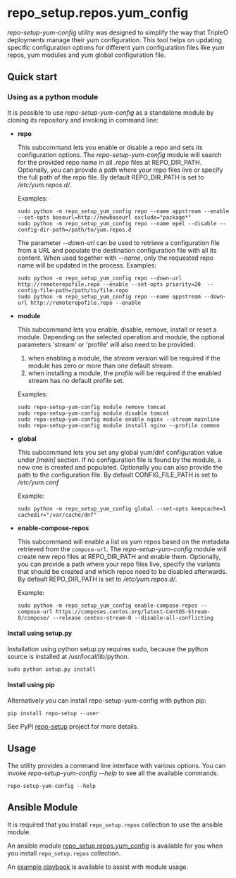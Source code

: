 # repo_setup.repos.yum_config

*repo-setup-yum-config* utility was designed to simplify the way that TripleO
deployments manage their yum configuration. This tool helps on updating
specific configuration options for different yum configuration files like yum
repos, yum modules and yum global configuration file.

## Quick start

### Using as a python module

It is possible to use *repo-setup-yum-config* as a standalone module by cloning
its repository and invoking in command line:
* **repo**

  This subcommand lets you enable or disable a repo and sets its configuration options.
  The *repo-setup-yum-config* module will search for the provided repo name in all *.repo* files at REPO_DIR_PATH.
  Optionally, you can provide a path where your repo files live or specify the full path of the repo file.
  By default REPO_DIR_PATH is set to */etc/yum.repos.d/*.

  Examples:
  ```
  sudo python -m repo_setup_yum_config repo --name appstream --enable --set-opts baseurl=http://newbaseurl exclude="package*"
  sudo python -m repo_setup_yum_config repo --name epel --disable --config-dir-path=/path/to/yum.repos.d
  ```
  The parameter *--down-url* can be used to retrieve a configuration file from a URL and populate the destination
  configuration file with all its content. When used together with *--name*, only the requested repo name will be
  updated in the process.
    Examples:
  ```
  sudo python -m repo_setup_yum_config repo --down-url http://remoterepofile.repo --enable --set-opts priority=20  --config-file-path=/path/to/file.repo
  sudo python -m repo_setup_yum_config repo --name appstream --down-url http://remoterepofile.repo --enable
  ```

* **module**

  This subcommand lets you enable, disable, remove, install or reset a module.
  Depending on the selected operation and module, the optional parameters 'stream' or 'profile' will also need to be provided:
  1. when enabling a module, the *stream* version will be required if the module has zero or more than one default stream.
  2. when installing a module, the *profile* will be required if the enabled stream has no default profile set.

  Examples:
  ```
  sudo repo-setup-yum-config module remove tomcat
  sudo repo-setup-yum-config module disable tomcat
  sudo repo-setup-yum-config module enable nginx --stream mainline
  sudo repo-setup-yum-config module install nginx --profile common
  ```
* **global**

  This subcommand lets you set any global yum/dnf configuration value under *[main]* section.
  If no configuration file is found by the module, a new one is created and populated.
  Optionally you can also provide the path to the configuration file.
  By default CONFIG_FILE_PATH is set to */etc/yum.conf*

  Example:
  ```
  sudo python -m repo_setup_yum_config global --set-opts keepcache=1 cachedir="/var/cache/dnf"
  ```

* **enable-compose-repos**

  This subcommand will enable a list os yum repos based on the metadata retrieved from the `compose-url`.
  The *repo-setup-yum-config* module will create new repo files at REPO_DIR_PATH and enable them.
  Optionally, you can provide a path where your repo files live, specify the variants that should be created and which repos need to be disabled afterwards.
  By default REPO_DIR_PATH is set to */etc/yum.repos.d/*.

  Example:
  ```
  sudo python -m repo_setup_yum_config enable-compose-repos --compose-url https://composes.centos.org/latest-CentOS-Stream-8/compose/ --release centos-stream-8 --disable-all-conflicting
  ```

#### Install using setup.py

Installation using python setup.py requires sudo, because the python source
is installed at /usr/local/lib/python.

```
sudo python setup.py install
```

#### Install using pip
Alternatively you can install repo-setup-yum-config with python pip:
```
pip install repo-setup --user
```
See PyPI [repo-setup](https://pypi.org/project/repo-setup/)
project for more details.

## Usage

The utility provides a command line interface with various options. You can
invoke *repo-setup-yum-config --help* to see all the available commands.
```
repo-setup-yum-config --help
```

## Ansible Module

It is required that you install `repo_setup.repos` collection to use the ansible
module.

An ansible module [repo_setup.repos.yum_config](https://opendev.org/openstack/repo-setup/src/branch/master/modules/module/modules/yum_config.py)
is available for you when you install `repo_setup.repos` collection.

An [example playbook](https://opendev.org/openstack/repo-setup/src/branch/master/playbooks/example_yum_config.yaml)
is available to assist with module usage.
